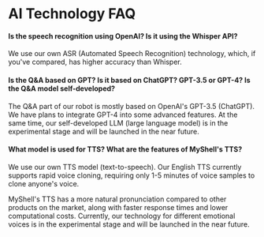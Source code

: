 # AI Technology FAQ

#### Is the speech recognition using OpenAI? Is it using the Whisper API?

We use our own ASR (Automated Speech Recognition) technology, which, if you've compared, has higher accuracy than Whisper.

#### Is the Q&A based on GPT? Is it based on ChatGPT? GPT-3.5 or GPT-4? Is the Q&A model self-developed?

The Q&A part of our robot is mostly based on OpenAI's GPT-3.5 (ChatGPT). We have plans to integrate GPT-4 into some advanced features. At the same time, our self-developed LLM (large language model) is in the experimental stage and will be launched in the near future.

#### What model is used for TTS? What are the features of MyShell's TTS?

We use our own TTS model (text-to-speech). Our English TTS currently supports rapid voice cloning, requiring only 1-5 minutes of voice samples to clone anyone's voice.

MyShell's TTS has a more natural pronunciation compared to other products on the market, along with faster response times and lower computational costs. Currently, our technology for different emotional voices is in the experimental stage and will be launched in the near future.